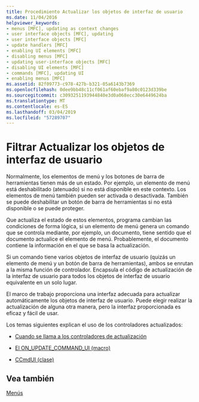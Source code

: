 ```yaml
---
title: Procedimiento Actualizar los objetos de interfaz de usuario
ms.date: 11/04/2016
helpviewer_keywords:
- menus [MFC], updating as context changes
- user interface objects [MFC], updating
- user interface objects [MFC]
- update handlers [MFC]
- enabling UI elements [MFC]
- disabling menus [MFC]
- updating user-interface objects [MFC]
- disabling UI elements [MFC]
- commands [MFC], updating UI
- enabling menus [MFC]
ms.assetid: 82f09773-c978-427b-b321-05a6143b7369
ms.openlocfilehash: 0dee9bb48c11cf061af60ebaf9a80c0123d339be
ms.sourcegitcommit: c3093251193944840e3d0a068ecc30e6449624ba
ms.translationtype: MT
ms.contentlocale: es-ES
ms.lasthandoff: 03/04/2019
ms.locfileid: "57289707"
---
```

# <a name="how-to-update-user-interface-objects"></a>Filtrar Actualizar los objetos de interfaz de usuario

Normalmente, los elementos de menú y los botones de barra de herramientas tienen más de un estado. Por ejemplo, un elemento de menú está deshabilitado (atenuado) si no está disponible en este contexto. Los elementos de menú también pueden ser activada o desactivada. También se puede deshabilitar un botón de barra de herramientas si no está disponible o se puede proteger.

Que actualiza el estado de estos elementos, programa cambian las condiciones de forma lógica, si un elemento de menú genera un comando que se controla mediante, por ejemplo, un documento, tiene sentido que el documento actualice el elemento de menú. Probablemente, el documento contiene la información en el que se basa la actualización.

Si un comando tiene varios objetos de interfaz de usuario (quizás un elemento de menú y un botón de barra de herramientas), ambos se enrutan a la misma función de controlador. Encapsula el código de actualización de la interfaz de usuario para todos los objetos de interfaz de usuario equivalente en un solo lugar.

El marco de trabajo proporciona una interfaz adecuada para actualizar automáticamente los objetos de interfaz de usuario. Puede elegir realizar la actualización de alguna otra manera, pero la interfaz proporcionada es eficaz y fácil de usar.

Los temas siguientes explican el uso de los controladores actualizados:

- [Cuando se llama a los controladores de actualización](../mfc/when-update-handlers-are-called.md)

- [El ON_UPDATE_COMMAND_UI (macro)](../mfc/on-update-command-ui-macro.md)

- [CCmdUI (clase)](../mfc/the-ccmdui-class.md)

## <a name="see-also"></a>Vea también

[Menús](../mfc/menus-mfc.md)
